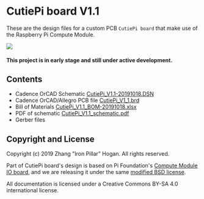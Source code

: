 # CutiePi board V1.1
These are the design files for a custom PCB `CutiePi board` that make use of the Raspberry Pi Compute Module. 

![](https://i.imgur.com/3OxILBR.jpg) 

#### This project is in early stage and still under active development. 

## Contents  

- Cadence OrCAD Schematic [CutiePi_V1.1-20191018.DSN](CutiePi_V1.1-20191018.DSN)
- Cadence OrCAD/Allegro PCB file [CutiePi_V1_1.brd](CutiePi_V1_1_PCB/CutiePi_V1_1.brd)
- Bill of Materials [CutiePi_V1.1_BOM-20191018.xlsx](CutiePi_V1.1_BOM-20191018.xlsx)
- PDF of schematic [CutiePi_V1.1_schematic.pdf](CutiePi_V1.1_schematic.pdf)
- Gerber files 

## Copyright and License 
Copyright (c) 2019 Zhang "Iron Pillar" Hogan. All rights reserved.

Part of CutiePi board's design is based on Pi Foundation's 
[Compute Module IO board](https://github.com/raspberrypi/documentation/blob/master/hardware/computemodule/designfiles.md), and we are releasing it under the same [modified BSD license](LICENSE.txt). 

All documentation is licensed under a Creative Commons BY-SA 4.0 international license. 
